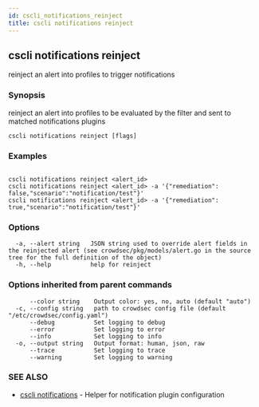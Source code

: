 ```yaml
---
id: cscli_notifications_reinject
title: cscli notifications reinject
---
```

## cscli notifications reinject

reinject an alert into profiles to trigger notifications

### Synopsis

reinject an alert into profiles to be evaluated by the filter and sent to matched notifications plugins

```
cscli notifications reinject [flags]
```

### Examples

```

cscli notifications reinject <alert_id>
cscli notifications reinject <alert_id> -a '{"remediation": false,"scenario":"notification/test"}'
cscli notifications reinject <alert_id> -a '{"remediation": true,"scenario":"notification/test"}'

```

### Options

```
  -a, --alert string   JSON string used to override alert fields in the reinjected alert (see crowdsec/pkg/models/alert.go in the source tree for the full definition of the object)
  -h, --help           help for reinject
```

### Options inherited from parent commands

```
      --color string    Output color: yes, no, auto (default "auto")
  -c, --config string   path to crowdsec config file (default "/etc/crowdsec/config.yaml")
      --debug           Set logging to debug
      --error           Set logging to error
      --info            Set logging to info
  -o, --output string   Output format: human, json, raw
      --trace           Set logging to trace
      --warning         Set logging to warning
```

### SEE ALSO

* [cscli notifications](/cscli/cscli_notifications.md)	 - Helper for notification plugin configuration

